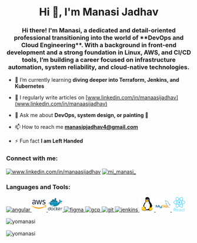 <h1 align="center">Hi 👋, I'm Manasi Jadhav</h1>
<h3 align="center">Hi there! I'm Manasi, a dedicated and detail-oriented professional transitioning into the world of **DevOps and Cloud Engineering**. With a background in front-end development and a strong foundation in Linux, AWS, and CI/CD tools, I’m building a career focused on infrastructure automation, system reliability, and cloud-native technologies.</h3>



- 🌱 I’m currently learning **diving deeper into Terraform, Jenkins, and Kubernetes**

- 📝 I regularly write articles on [www.linkedin.com/in/manaasijadhav](www.linkedin.com/in/manaasijadhav)

- 💬 Ask me about **DevOps, system design, or painting 🎨**

- 📫 How to reach me **manasipjadhav4@gmail.com**

- ⚡ Fun fact **I am Left Handed**

<h3 align="left">Connect with me:</h3>
<p align="left">
<a href="https://linkedin.com/in/manaasijadhav" target="blank"><img align="center" src="https://raw.githubusercontent.com/rahuldkjain/github-profile-readme-generator/master/src/images/icons/Social/linked-in-alt.svg" alt="www.linkedin.com/in/manaasijadhav" height="30" width="40" /></a>
<a href="https://instagram.com/mi_manasi_" target="blank"><img align="center" src="https://raw.githubusercontent.com/rahuldkjain/github-profile-readme-generator/master/src/images/icons/Social/instagram.svg" alt="mi_manasi_" height="30" width="40" /></a>
</p>

<h3 align="left">Languages and Tools:</h3>
<p align="left"> <a href="https://angular.io" target="_blank" rel="noreferrer"> <img src="https://angular.io/assets/images/logos/angular/angular.svg" alt="angular" width="40" height="40"/> </a> <a href="https://aws.amazon.com" target="_blank" rel="noreferrer"> <img src="https://raw.githubusercontent.com/devicons/devicon/master/icons/amazonwebservices/amazonwebservices-original-wordmark.svg" alt="aws" width="40" height="40"/> </a> <a href="https://www.docker.com/" target="_blank" rel="noreferrer"> <img src="https://raw.githubusercontent.com/devicons/devicon/master/icons/docker/docker-original-wordmark.svg" alt="docker" width="40" height="40"/> </a> <a href="https://www.figma.com/" target="_blank" rel="noreferrer"> <img src="https://www.vectorlogo.zone/logos/figma/figma-icon.svg" alt="figma" width="40" height="40"/> </a> <a href="https://cloud.google.com" target="_blank" rel="noreferrer"> <img src="https://www.vectorlogo.zone/logos/google_cloud/google_cloud-icon.svg" alt="gcp" width="40" height="40"/> </a> <a href="https://git-scm.com/" target="_blank" rel="noreferrer"> <img src="https://www.vectorlogo.zone/logos/git-scm/git-scm-icon.svg" alt="git" width="40" height="40"/> </a> <a href="https://www.jenkins.io" target="_blank" rel="noreferrer"> <img src="https://www.vectorlogo.zone/logos/jenkins/jenkins-icon.svg" alt="jenkins" width="40" height="40"/> </a> <a href="https://www.linux.org/" target="_blank" rel="noreferrer"> <img src="https://raw.githubusercontent.com/devicons/devicon/master/icons/linux/linux-original.svg" alt="linux" width="40" height="40"/> </a> <a href="https://www.mysql.com/" target="_blank" rel="noreferrer"> <img src="https://raw.githubusercontent.com/devicons/devicon/master/icons/mysql/mysql-original-wordmark.svg" alt="mysql" width="40" height="40"/> </a> <a href="https://reactjs.org/" target="_blank" rel="noreferrer"> <img src="https://raw.githubusercontent.com/devicons/devicon/master/icons/react/react-original-wordmark.svg" alt="react" width="40" height="40"/> </a> </p>

<p><img align="center" src="https://github-readme-stats.vercel.app/api/top-langs?username=yomanasi&show_icons=true&locale=en&layout=compact" alt="yomanasi" /></p>

<p><img align="center" src="https://github-readme-streak-stats.herokuapp.com/?user=yomanasi&" alt="yomanasi" /></p>
